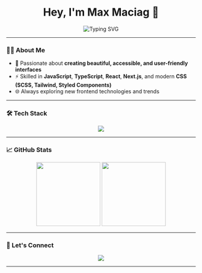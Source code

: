 <h1 align="center">Hey, I'm Max Maciag 👋</h1>

<p align="center">
  <img src="https://readme-typing-svg.demolab.com?font=Fira+Code&size=22&pause=1000&center=true&width=435&lines=Frontend+Developer;JavaScript+%7C+React+%7C+CSS+Ninja;Building+beautiful+UIs+daily;Let%E2%80%99s+code+something+awesome+!" alt="Typing SVG" />
</p>

---

### 🧑‍💻 About Me

- 🎨 Passionate about **creating beautiful, accessible, and user-friendly interfaces**
- ⚡ Skilled in **JavaScript**, **TypeScript**, **React**, **Next.js**, and modern **CSS (SCSS, Tailwind, Styled Components)**
- 🌐 Always exploring new frontend technologies and trends
---

### 🛠️ Tech Stack

<div align="center">
  <img src="https://skillicons.dev/icons?i=html,css,js,ts,react,next,tailwind,sass,styledcomponents,redux,vite,firebase,git,figma" />
</div>

---

### 📈 GitHub Stats

<div align="center">
  <img src="https://github-readme-stats.vercel.app/api?username=maciagmax&show_icons=true&theme=radical&hide_border=true" height="170" />
  <img src="https://github-readme-streak-stats.herokuapp.com/?user=maciagmax&theme=radical&hide_border=true" height="170" />
</div>

---

### 🔗 Let's Connect

<p align="center">
  <a href="https://www.linkedin.com/in/max-maciag/" target="_blank"><img src="https://img.shields.io/badge/LinkedIn-%230077B5.svg?style=for-the-badge&logo=linkedin&logoColor=white"/></a>
</p>

---
